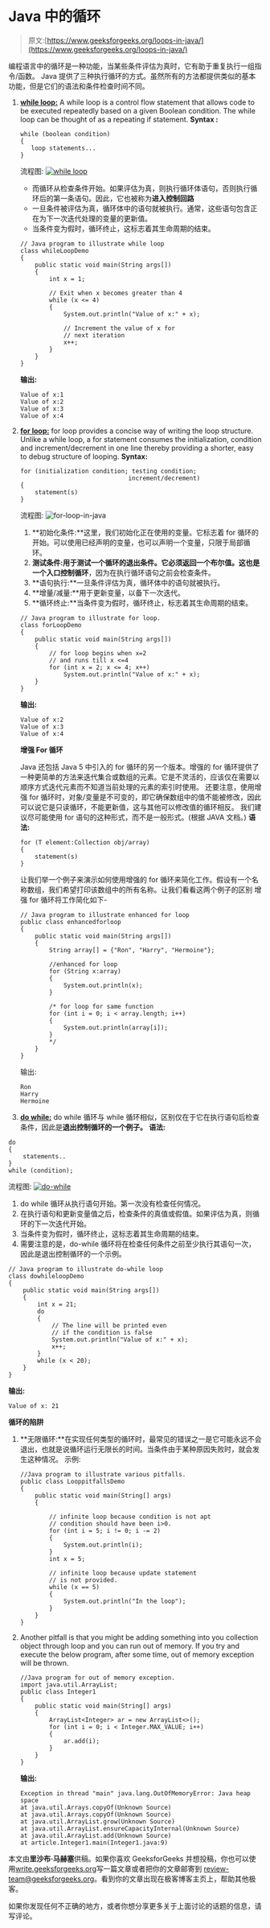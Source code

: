 # Java 中的循环

> 原文:[https://www.geeksforgeeks.org/loops-in-java/](https://www.geeksforgeeks.org/loops-in-java/)

编程语言中的循环是一种功能，当某些条件评估为真时，它有助于重复执行一组指令/函数。
Java 提供了三种执行循环的方式。虽然所有的方法都提供类似的基本功能，但是它们的语法和条件检查时间不同。

1.  **[while loop:](https://www.geeksforgeeks.org/java-while-loop-with-examples/)** A while loop is a control flow statement that allows code to be executed repeatedly based on a given Boolean condition. The while loop can be thought of as a repeating if statement.
    **Syntax :**

    ```
    while (boolean condition)
    {
       loop statements...
    }

    ```

    流程图:
    [![while loop](img/768d1cc1c0fcb376b6c69dd07663873b.png)](https://media.geeksforgeeks.org/wp-content/uploads/Loop1.png)

    *   而循环从检查条件开始。如果评估为真，则执行循环体语句，否则执行循环后的第一条语句。因此，它也被称为**进入控制回路**
    *   一旦条件被评估为真，循环体中的语句就被执行。通常，这些语句包含正在为下一次迭代处理的变量的更新值。
    *   当条件变为假时，循环终止，这标志着其生命周期的结束。

    ```
    // Java program to illustrate while loop
    class whileLoopDemo
    {
        public static void main(String args[])
        {
            int x = 1;

            // Exit when x becomes greater than 4
            while (x <= 4)
            {
                System.out.println("Value of x:" + x);

                // Increment the value of x for
                // next iteration
                x++;
            }
        }
    }
    ```

    **输出:**

    ```
    Value of x:1
    Value of x:2
    Value of x:3
    Value of x:4

    ```

2.  **[for loop:](https://www.geeksforgeeks.org/java-for-loop-with-examples/)** for loop provides a concise way of writing the loop structure. Unlike a while loop, a for statement consumes the initialization, condition and increment/decrement in one line thereby providing a shorter, easy to debug structure of looping.
    **Syntax:**

    ```
    for (initialization condition; testing condition; 
                                  increment/decrement)
    {
        statement(s)
    }

    ```

    流程图:
    ![for-loop-in-java](img/a61667f20ad5f2b2fdadab840a64fdf9.png)

    1.  **初始化条件:**这里，我们初始化正在使用的变量。它标志着 for 循环的开始。可以使用已经声明的变量，也可以声明一个变量，只限于局部循环。
    2.  **测试条件:**用于测试一个循环的退出条件。它必须返回一个布尔值。这也是一个**入口控制循环**，因为在执行循环语句之前会检查条件。
    3.  **语句执行:**一旦条件评估为真，循环体中的语句就被执行。
    4.  **增量/减量:**用于更新变量，以备下一次迭代。
    5.  **循环终止:**当条件变为假时，循环终止，标志着其生命周期的结束。

    ```
    // Java program to illustrate for loop.
    class forLoopDemo
    {
        public static void main(String args[])
        {
            // for loop begins when x=2
            // and runs till x <=4
            for (int x = 2; x <= 4; x++)
                System.out.println("Value of x:" + x);
        }
    }
    ```

    **输出:**

    ```
    Value of x:2
    Value of x:3
    Value of x:4

    ```

    **增强 For 循环**

    Java 还包括 Java 5 中引入的 for 循环的另一个版本。增强的 for 循环提供了一种更简单的方法来迭代集合或数组的元素。它是不灵活的，应该仅在需要以顺序方式迭代元素而不知道当前处理的元素的索引时使用。
    还要注意，使用增强 for 循环时，对象/变量是不可变的，即它确保数组中的值不能被修改，因此可以说它是只读循环，不能更新值，这与其他可以修改值的循环相反。
    我们建议尽可能使用 for 语句的这种形式，而不是一般形式。(根据 JAVA 文档。)
    **语法:**

    ```
    for (T element:Collection obj/array)
    {
        statement(s)
    }

    ```

    让我们举一个例子来演示如何使用增强的 for 循环来简化工作。假设有一个名称数组，我们希望打印该数组中的所有名称。让我们看看这两个例子的区别
    增强 for 循环将工作简化如下-

    ```
    // Java program to illustrate enhanced for loop
    public class enhancedforloop
    {
        public static void main(String args[])
        {
            String array[] = {"Ron", "Harry", "Hermoine"};

            //enhanced for loop
            for (String x:array)
            {
                System.out.println(x);
            }

            /* for loop for same function
            for (int i = 0; i < array.length; i++)
            {
                System.out.println(array[i]);
            }
            */
        }
    }
    ```

    输出:

    ```
    Ron
    Harry
    Hermoine

    ```

3.  **[do while:](https://www.geeksforgeeks.org/java-do-while-loop-with-examples/)** do while 循环与 while 循环相似，区别仅在于它在执行语句后检查条件，因此是**退出控制循环的一个例子。**
    **语法:**

```
do
{
    statements..
}
while (condition);

```

流程图:
[![do-while](img/c8ed474a00731a50269426e7b2fca021.png)](https://media.geeksforgeeks.org/wp-content/uploads/loop3.png)

1.  do while 循环从执行语句开始。第一次没有检查任何情况。
2.  在执行语句和更新变量值之后，检查条件的真值或假值。如果评估为真，则循环的下一次迭代开始。
3.  当条件变为假时，循环终止，这标志着其生命周期的结束。
4.  需要注意的是，do-while 循环将在检查任何条件之前至少执行其语句一次，因此是退出控制循环的一个示例。

```
// Java program to illustrate do-while loop
class dowhileloopDemo
{
    public static void main(String args[])
    {
        int x = 21;
        do
        {
            // The line will be printed even
            // if the condition is false
            System.out.println("Value of x:" + x);
            x++;
        }
        while (x < 20);
    }
}
```

**输出:**

```
Value of x: 21

```

**循环的陷阱**

1.  **无限循环:**在实现任何类型的循环时，最常见的错误之一是它可能永远不会退出，也就是说循环运行无限长的时间。当条件由于某种原因失败时，就会发生这种情况。
    示例:

    ```
    //Java program to illustrate various pitfalls.
    public class LooppitfallsDemo
    {
        public static void main(String[] args)
        {

            // infinite loop because condition is not apt
            // condition should have been i>0.
            for (int i = 5; i != 0; i -= 2)
            {
                System.out.println(i);
            }
            int x = 5;

            // infinite loop because update statement
            // is not provided.
            while (x == 5)
            {
                System.out.println("In the loop");
            }
        }
    }
    ```

2.  Another pitfall is that you might be adding something into you collection object through loop and you can run out of memory. If you try and execute the below program, after some time, out of memory exception will be thrown.

    ```
    //Java program for out of memory exception.
    import java.util.ArrayList;
    public class Integer1
    {
        public static void main(String[] args)
        {
            ArrayList<Integer> ar = new ArrayList<>();
            for (int i = 0; i < Integer.MAX_VALUE; i++)
            {
                ar.add(i);
            }
        }
    }
    ```

    **输出:**

    ```
    Exception in thread "main" java.lang.OutOfMemoryError: Java heap space
    at java.util.Arrays.copyOf(Unknown Source)
    at java.util.Arrays.copyOf(Unknown Source)
    at java.util.ArrayList.grow(Unknown Source)
    at java.util.ArrayList.ensureCapacityInternal(Unknown Source)
    at java.util.ArrayList.add(Unknown Source)
    at article.Integer1.main(Integer1.java:9)

    ```

本文由**里沙布·马赫塞**供稿。如果你喜欢 GeeksforGeeks 并想投稿，你也可以使用[write.geeksforgeeks.org](https://write.geeksforgeeks.org)写一篇文章或者把你的文章邮寄到 review-team@geeksforgeeks.org。看到你的文章出现在极客博客主页上，帮助其他极客。

如果你发现任何不正确的地方，或者你想分享更多关于上面讨论的话题的信息，请写评论。